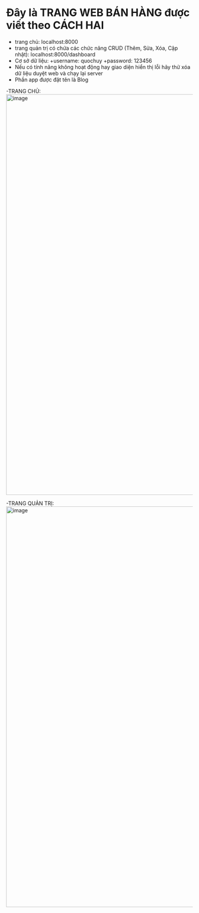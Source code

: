 # Đây là TRANG WEB BÁN HÀNG được viết theo CÁCH HAI
- trang chủ: localhost:8000
- trang quản trị có chứa các chức năng CRUD (Thêm, Sửa, Xóa, Cập nhật): localhost:8000/dashboard
- Cơ sở dữ liệu:
  +username: quochuy
  +password: 123456
- Nếu có tính năng không hoạt động hay giao diện hiển thị lỗi hãy thử xóa dữ liệu duyệt web và chạy lại server
- Phần app được đặt tên là Blog

-TRANG CHỦ:
<img width="1920" height="1080" alt="image" src="https://github.com/user-attachments/assets/d2e444a3-b545-4082-a723-8bfc6baf819e" />

-TRANG QUẢN TRỊ:
<img width="1920" height="1080" alt="image" src="https://github.com/user-attachments/assets/ac074b60-60b3-4eee-a6d6-346f1c299fbc" />


